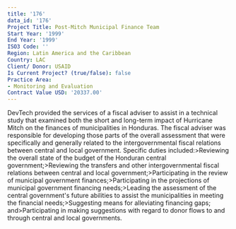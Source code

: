 ```yaml
---
title: '176'
data_id: '176'
Project Title: Post-Mitch Municipal Finance Team
Start Year: '1999'
End Year: '1999'
ISO3 Code: ''
Region: Latin America and the Caribbean
Country: LAC
Client/ Donor: USAID
Is Current Project? (true/false): false
Practice Area:
- Monitoring and Evaluation
Contract Value USD: '20337.00'
---
```


DevTech provided the services of a fiscal adviser to assist in a technical study that examined both the short and long-term impact of Hurricane Mitch on the finances of municipalities in Honduras. The fiscal adviser was responsible for developing those parts of the overall assessment that were specifically and generally related to the intergovernmental fiscal relations between central and local government. Specific duties included:>Reviewing the overall state of the budget of the Honduran central government;>Reviewing the transfers and other intergovernmental fiscal relations between central and local government;>Participating in the review of municipal government finances;>Participating in the projections of municipal government financing needs;>Leading the assessment of the central government's future abilities to assist the municipalities in meeting the financial needs;>Suggesting means for alleviating financing gaps; and>Participating in making suggestions with regard to donor flows to and through central and local governments.